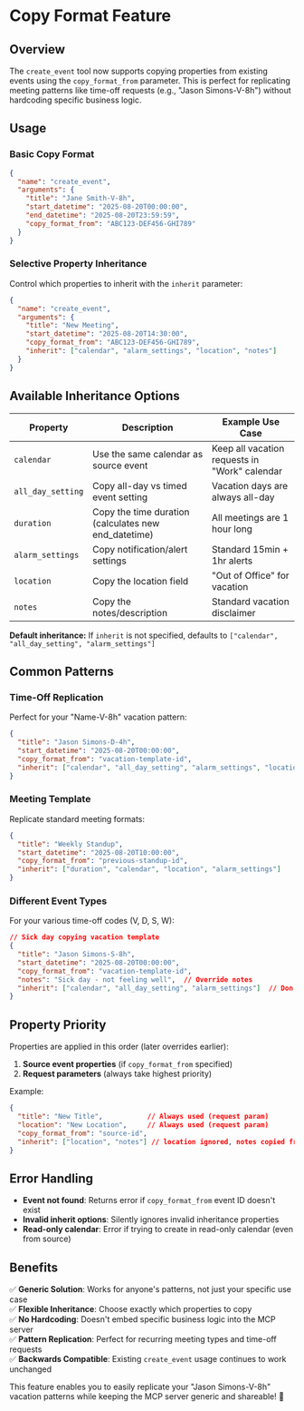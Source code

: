 # Copy Format Feature

## Overview

The `create_event` tool now supports copying properties from existing events using the `copy_format_from` parameter. This is perfect for replicating meeting patterns like time-off requests (e.g., "Jason Simons-V-8h") without hardcoding specific business logic.

## Usage

### Basic Copy Format

```json
{
  "name": "create_event",
  "arguments": {
    "title": "Jane Smith-V-8h",
    "start_datetime": "2025-08-20T00:00:00",
    "end_datetime": "2025-08-20T23:59:59", 
    "copy_format_from": "ABC123-DEF456-GHI789"
  }
}
```

### Selective Property Inheritance

Control which properties to inherit with the `inherit` parameter:

```json
{
  "name": "create_event",
  "arguments": {
    "title": "New Meeting",
    "start_datetime": "2025-08-20T14:30:00",
    "copy_format_from": "ABC123-DEF456-GHI789",
    "inherit": ["calendar", "alarm_settings", "location", "notes"]
  }
}
```

## Available Inheritance Options

| Property | Description | Example Use Case |
|----------|-------------|------------------|
| `calendar` | Use the same calendar as source event | Keep all vacation requests in "Work" calendar |
| `all_day_setting` | Copy all-day vs timed event setting | Vacation days are always all-day |
| `duration` | Copy the time duration (calculates new end_datetime) | All meetings are 1 hour long |
| `alarm_settings` | Copy notification/alert settings | Standard 15min + 1hr alerts |
| `location` | Copy the location field | "Out of Office" for vacation |
| `notes` | Copy the notes/description | Standard vacation disclaimer |

**Default inheritance:** If `inherit` is not specified, defaults to `["calendar", "all_day_setting", "alarm_settings"]`

## Common Patterns

### Time-Off Replication
Perfect for your "Name-V-8h" vacation pattern:

```json
{
  "title": "Jason Simons-D-4h",
  "start_datetime": "2025-08-20T00:00:00", 
  "copy_format_from": "vacation-template-id",
  "inherit": ["calendar", "all_day_setting", "alarm_settings", "location"]
}
```

### Meeting Template
Replicate standard meeting formats:

```json
{
  "title": "Weekly Standup", 
  "start_datetime": "2025-08-20T10:00:00",
  "copy_format_from": "previous-standup-id",
  "inherit": ["duration", "calendar", "location", "alarm_settings"]
}
```

### Different Event Types
For your various time-off codes (V, D, S, W):

```json
// Sick day copying vacation template
{
  "title": "Jason Simons-S-8h",
  "start_datetime": "2025-08-20T00:00:00",
  "copy_format_from": "vacation-template-id", 
  "notes": "Sick day - not feeling well",  // Override notes
  "inherit": ["calendar", "all_day_setting", "alarm_settings"]  // Don't inherit notes
}
```

## Property Priority

Properties are applied in this order (later overrides earlier):

1. **Source event properties** (if `copy_format_from` specified)
2. **Request parameters** (always take highest priority)

Example:
```json
{
  "title": "New Title",           // Always used (request param)
  "location": "New Location",     // Always used (request param)  
  "copy_format_from": "source-id",
  "inherit": ["location", "notes"] // location ignored, notes copied from source
}
```

## Error Handling

- **Event not found**: Returns error if `copy_format_from` event ID doesn't exist
- **Invalid inherit options**: Silently ignores invalid inheritance properties
- **Read-only calendar**: Error if trying to create in read-only calendar (even from source)

## Benefits

✅ **Generic Solution**: Works for anyone's patterns, not just your specific use case  
✅ **Flexible Inheritance**: Choose exactly which properties to copy  
✅ **No Hardcoding**: Doesn't embed specific business logic into the MCP server  
✅ **Pattern Replication**: Perfect for recurring meeting types and time-off requests  
✅ **Backwards Compatible**: Existing `create_event` usage continues to work unchanged

This feature enables you to easily replicate your "Jason Simons-V-8h" vacation patterns while keeping the MCP server generic and shareable! 🎉
